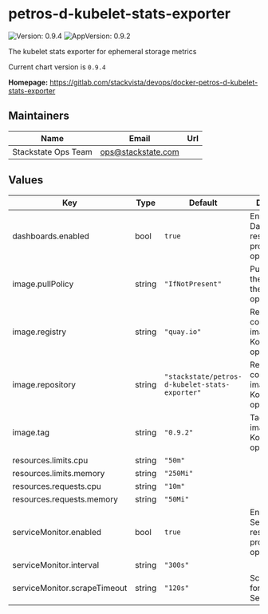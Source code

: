 # petros-d-kubelet-stats-exporter

![Version: 0.9.4](https://img.shields.io/badge/Version-0.9.4-informational?style=flat-square) ![AppVersion: 0.9.2](https://img.shields.io/badge/AppVersion-0.9.2-informational?style=flat-square)

The kubelet stats exporter for ephemeral storage metrics

Current chart version is `0.9.4`

**Homepage:** <https://gitlab.com/stackvista/devops/docker-petros-d-kubelet-stats-exporter>

## Maintainers

| Name | Email | Url |
| ---- | ------ | --- |
| Stackstate Ops Team | ops@stackstate.com |  |

## Values

| Key | Type | Default | Description |
|-----|------|---------|-------------|
| dashboards.enabled | bool | `true` | Enables Dashboard resource for prometheus-operator |
| image.pullPolicy | string | `"IfNotPresent"` | Pull policy for the image for the Kommoner operator |
| image.registry | string | `"quay.io"` | Registry containing the image for the Kommoner operator |
| image.repository | string | `"stackstate/petros-d-kubelet-stats-exporter"` | Repository containing the image for the Kommoner operator |
| image.tag | string | `"0.9.2"` | Tag of the image for the Kommoner operator |
| resources.limits.cpu | string | `"50m"` |  |
| resources.limits.memory | string | `"250Mi"` |  |
| resources.requests.cpu | string | `"10m"` |  |
| resources.requests.memory | string | `"50Mi"` |  |
| serviceMonitor.enabled | bool | `true` | Enables ServiceMonitor resource for prometheus-operator |
| serviceMonitor.interval | string | `"300s"` |  |
| serviceMonitor.scrapeTimeout | string | `"120s"` | Scrape timeout for the ServiceMonitor |
